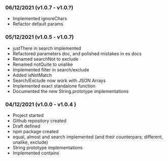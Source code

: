 ### 06/12/2021 (v1.0.7 - v1.0.?)
- Implemented ignoreChars
- Refactor default params

### 05/12/2021 (v1.0.5 - v1.0.7)
- justThere in search implemented
- Refactored parameters doc, and polished mistakes in es docs
- Renamed searchNot to exclude
- Renamed notQuite to unalike
- Implemented filter in search/exclude
- Added isNotMatch
- Search/Exclude now work with JSON Arrays
- Implemented exact standalone function
- Documented the new String.prototype implementations

### 04/12/2021 (v1.0.0 - v1.0.4 )
- Project started
- Github repository created
- Draft defined
- npm package created
- equal, almost and search implemented (and their counterpars; different, unalike, exclude)
- String prototype implementations
- Implemented contains